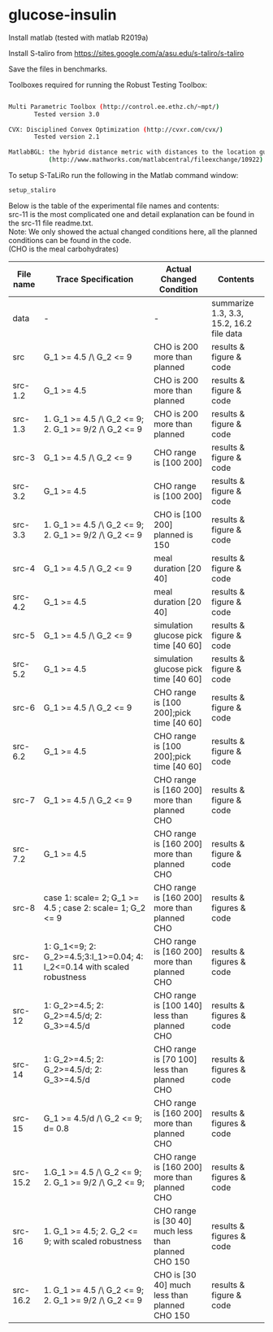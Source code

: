 # glucose-insulin


Install matlab (tested with matlab R2019a)

Install S-taliro from https://sites.google.com/a/asu.edu/s-taliro/s-taliro

Save the files in benchmarks.

Toolboxes required for running the Robust Testing Toolbox:
```bash

Multi Parametric Toolbox (http://control.ee.ethz.ch/~mpt/)
	   Tested version 3.0
	
CVX: Disciplined Convex Optimization (http://cvxr.com/cvx/)
	   Tested version 2.1
 
MatlabBGL: the hybrid distance metric with distances to the location guards
           (http://www.mathworks.com/matlabcentral/fileexchange/10922)
```


To setup S-TaLiRo run the following in the Matlab command window:
```bash
setup_staliro
```

Below is the table of the experimental file names and contents:\
src-11 is the most complicated one and detail explanation can be found in the src-11 file readme.txt.\
Note: We only showed the actual changed conditions here, all the planned conditions can be found in the code. \
(CHO is the meal carbohydrates)

| File name     | Trace Specification | Actual Changed Condition      | Contents               |
| ------------- | ---------------|--------------- |------------------------|
| data |  -|-| summarize 1.3, 3.3, 15.2, 16.2 file data |
| src  |  G_1 >= 4.5 /\ G_2 <= 9| CHO is 200 more than planned| results & figure & code|
| src-1.2  |  G_1 >= 4.5 | CHO is 200 more than planned| results & figure & code|
| src-1.3  |  1. G_1 >= 4.5 /\ G_2 <= 9; 2. G_1 >= 9/2 /\ G_2 <= 9 | CHO is 200 more than planned| results & figure & code|
| src-3  | G_1 >= 4.5 /\ G_2 <= 9| CHO range is [100 200] |results & figure & code|
| src-3.2  | G_1 >= 4.5 | CHO range is [100 200] |results & figure & code|
| src-3.3  |  1. G_1 >= 4.5 /\ G_2 <= 9; 2. G_1 >= 9/2 /\ G_2 <= 9 | CHO is [100 200] planned is 150| results & figure & code|
| src-4  | G_1 >= 4.5 /\ G_2 <= 9| meal duration [20 40]  |results & figure & code|
| src-4.2  | G_1 >= 4.5| meal duration [20 40]  |results & figure & code|
| src-5  | G_1 >= 4.5 /\ G_2 <= 9| simulation glucose pick time [40 60]  |results & figure & code|
| src-5.2  | G_1 >= 4.5| simulation glucose pick time [40 60]  |results & figure & code|
| src-6  | G_1 >= 4.5 /\ G_2 <= 9 |CHO range is [100 200];pick time [40 60] |results & figure & code|
| src-6.2  | G_1 >= 4.5 |CHO range is [100 200];pick time [40 60] |results & figure & code|
| src-7  |  G_1 >= 4.5 /\ G_2 <= 9 | CHO range is [160 200] more than planned CHO |results & figure & code|
| src-7.2  |  G_1 >= 4.5 | CHO range is [160 200] more than planned CHO |results & figure & code|
| src-8  | case 1: scale= 2; G_1 >= 4.5 ; case 2: scale= 1; G_2 <= 9 |CHO range is [160 200] more than planned CHO|results & figures & code|
| src-11  |1: G_1<=9; 2: G_2>=4.5;3:I_1>=0.04; 4: I_2<=0.14 with scaled robustness| CHO range is [160 200] more than planned CHO |results & figures & code|
| src-12  |1: G_2>=4.5; 2: G_2>=4.5/d; 2: G_3>=4.5/d  |CHO range is [100 140] less than planned CHO|results & figures & code|
| src-14  |1: G_2>=4.5; 2: G_2>=4.5/d; 2: G_3>=4.5/d  |CHO range is [70 100] less than planned CHO|results & figures & code|
| src-15  |G_1 >= 4.5/d /\ G_2 <= 9; d= 0.8  |CHO range is [160 200] more than planned CHO|results & figures & code|
| src-15.2  |1.G_1 >= 4.5 /\ G_2 <= 9; 2. G_1 >= 9/2 /\ G_2 <= 9;  |CHO range is [160 200] more than planned CHO|results & figures & code|
| src-16  |1. G_1 >= 4.5; 2. G_2 <= 9; with scaled robustness |CHO range is [30 40] much less than planned CHO 150|results & figures & code|
| src-16.2  |1. G_1 >= 4.5 /\ G_2 <= 9; 2. G_1 >= 9/2 /\ G_2 <= 9 | CHO is [30 40] much less than planned CHO 150| results & figure & code|


